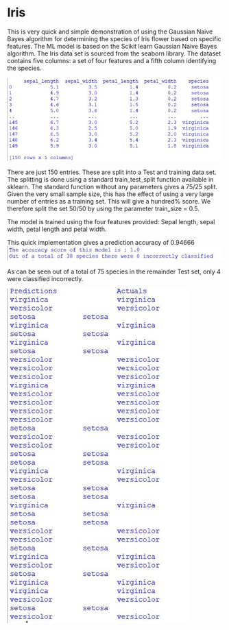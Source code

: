# Iris
This is very quick and simple demonstration of using the Gaussian Naive Bayes algorithm for determining the species of Iris flower based on specific features. The ML model is based on the Scikit learn Gaussian Naive Bayes algorithm. The Iris data set is sourced from the seaborn library. The dataset contains five columns: a set of four features and a fifth column identifying the species.

<img src = "https://github.com/i002900/Iris/blob/master/iris_dataset.JPG">

There are just 150 entries. These are split into a Test and training data set. The splitting is done using a standard train_test_split function available in sklearn. The standard function without any parameters gives a 75/25 split. Given the very small sample size, this has the effect of using a very large number of entries as a training set. This will give a hundred% score. We therefore split the set 50/50 by using the parameter train_size = 0.5.

The model is trained using the four features provided: Sepal length, sepal width, petal length and petal width.

This quick implementation gives a prediction accuracy of 0.94666
<img src = "https://github.com/i002900/Iris/blob/master/iris_2.JPG">

As can be seen out of a total of 75 species in the remainder Test set, only 4 were classified incorrectly.

<img src = "https://github.com/i002900/Iris/blob/master/iris_3.JPG">
